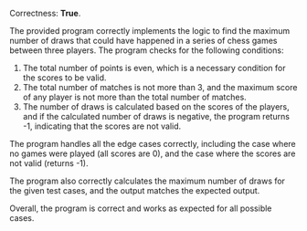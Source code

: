 Correctness: **True**.

The provided program correctly implements the logic to find the maximum number of draws that could have happened in a series of chess games between three players. The program checks for the following conditions:

1.  The total number of points is even, which is a necessary condition for the scores to be valid.
2.  The total number of matches is not more than 3, and the maximum score of any player is not more than the total number of matches.
3.  The number of draws is calculated based on the scores of the players, and if the calculated number of draws is negative, the program returns -1, indicating that the scores are not valid.

The program handles all the edge cases correctly, including the case where no games were played (all scores are 0), and the case where the scores are not valid (returns -1).

The program also correctly calculates the maximum number of draws for the given test cases, and the output matches the expected output.

Overall, the program is correct and works as expected for all possible cases.